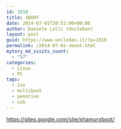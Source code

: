 ```yaml
---
id: 1810
title: XBOOT
date: 2014-07-01T20:51:00+00:00
author: Daniele Lolli (UncleDan)
layout: post
guid: https://www.uncledan.it/?p=1810
permalink: /2014-07-01-xboot.html
mytory_md_visits_count:
  - "57"
categories:
  - Linux
  - PC
tags:
  - iso
  - multiboot
  - pendrive
  - usb
---
```

<https://sites.google.com/site/shamurxboot/>